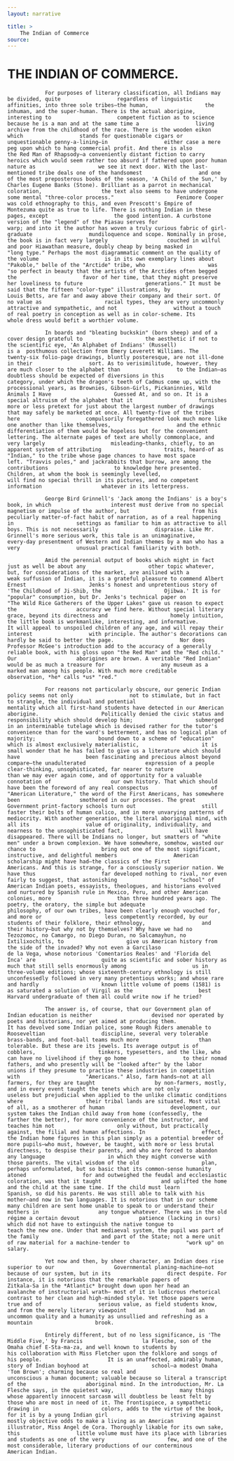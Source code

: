 ```yaml
---
layout: narrative

title: >
    The Indian of Commerce
source: 
---
```


 	  	 		    			 				 				
# THE INDIAN OF COMMERCE. 

  				For purposes of literary classification, all Indians may be divided, quite 					regardless of linguistic affinities, into three sole tribes—the human, 					the inhuman, and the super-human. There is the actual aborigine, interesting to 					competent fiction as to science because he is a man and at the same time a 					living archive from the childhood of the race. There is the wooden eikon which 					stands for questionable cigars or unquestionable penny-a-lining—in 					either case a mere peg upon which to hang commercial profit. And there is also 					the Red Man of Rhapsody—a conveniently distant fiction to carry 					heroics which would seem rather too absurd if fathered upon poor human nature as 					we see it next door. With the last-mentioned tribe deals one of the handsomest 					and one of the most preposterous books of the season, 'A Child of the Sun,' by 					Charles Eugene Banks (Stone). Brilliant as a parrot in mechanical coloration, 					the text also seems to have undergone some mental "three-color process." 					Fenimore Cooper was cold ethnography to this, and even Prescott's Empire of 					Montezuma quite as true to life. There is nothing Indian in these pages, except 					the good intention. A curbstone version of the "legend" of the Piasau serves for 					warp; and into it the author has woven a truly curious fabric of girl-graduate 					mundiloquence and scope. Nominally in prose, the book is in fact very largely 					couched in wilful and poor Hiawathan measure, doubly cheap by being masked in 					"long type." Perhaps the most diagrammatic comment on the quality of the volume 					is in its own exemplary lines about "Pakoble," belle of the "Arctide" tribe, who 					was "so perfect in beauty that the artists of the Arctides often begged the 					favor of her time, that they might preserve her loveliness to future 					generations." It must be said that the fifteen "color-type" illustrations, by 					Louis Betts, are far and away above their company and their sort. Of no value as 					racial types, they are very uncommonly attractive and sympathetic, and not 					without a touch of real poetry in conception as well as in color-scheme. Its 					whole dress would befit a worthier volume. 

 				In boards and "bleating buckskin" (born sheep) and of a cover design grateful to 					the aesthetic if not to the scientific eye, 'An Alphabet of Indians' (Russell) 					is a  posthumous collection from Emery Leverett Williams. The 					twenty-six folio-page drawings, bluntly posteresque, are not ill-done in their 					sort. As to verisimilitude, however, they are much closer to the alphabet than 					to the Indian—as doubtless should be expected of diversions in this 					category, under which the dragon's teeth of Cadmus come up, with the 					processional years, as Brownies, Gibson-Girls, Pickaninnies, Wild Animals I Have 					Guessed At, and so on. It is a special altruism of the alphabet that it 					furnishes more or less pretext for just about the largest number of drawings 					that may safely be marketed at once. All twenty-five of the tribes here 					compulsorily foregathered look much more like one another than like themselves, 					and the ethnic differentiation of them would be hopeless but for the convenient 					lettering. The alternate pages of text are wholly commonplace, and very largely 					misleading—thanks, chiefly, to an apparent system of attributing 					traits, heard-of as "Indian," to the tribe whose page chances to have most space 					left. "Travvis poles," and jackrabbits that burrow, are among the contributions 					to knowledge here presented. Children, at whom the book is seemingly levelled, 					will find no special thrill in its pictures, and no competent information 					whatever in its letterpress. 

 				George Bird Grinnell's 'Jack among the Indians' is a boy's book, in which 					interest must derive from no special magnetism or impulse of the author, but 					from his peculiarly matter-of-fact habit of narration, as of a real happening in 					settings as familiar to him as attractive to all boys. This is not necessarily 					dispraise. Like Mr. Grinnell's more serious work, this tale is an unimaginative, 					every-day presentment of Western and Indian themes by a man who has a very 					unusual practical familiarity with both. 

 				Amid the perennial output of books which might in fact just as well be about any 					other topic whatever, but, for considerations of the market, are anilined with a 					weak suffusion of Indian, it is a grateful pleasure to commend Albert Ernest 					Jenks's honest and unpretentious story of 'The Childhood of Ji-Shib, the 					Ojibwa.' It is for "popular" consumption, but Dr. Jenks's technical paper on 					"The Wild Rice Gatherers of the Upper Lakes" gave us reason to expect the 					accuracy we find here. Without special literary grace, beyond its directness and 					homely intuition, the little book is workmanlike, interesting, and informative. 					It will appeal to unspoiled children of any age, and will repay their interest 					with principle. The author's decorations can hardly be said to better the page. 					Nor does Professor McGee's introduction add to the accuracy of a generally 					reliable book, with his gloss upon "the Red Man" and the "Red child." Our 					aborigines are brown. A veritable "Red Indian" would be as much a treasure for 					any museum as a marked man among his people. With much more creditable 					observation, *he* calls *us* "red." 

 				For reasons not particularly obscure, our generic Indian policy seems not only 					not to stimulate, but in fact to strangle, the individual and potential 					mentality which all first-hand students have detected in our American aborigine. 					Politically denied the civic status and responsibility which should develop him; 					submerged in an interminable tutelage which is devised rather for the tutor's 					convenience than for the ward's betterment, and has no logical plan of majority; 					bound down to a scheme of "education" which is almost exclusively materialistic, 					it is small wonder that he has failed to give us a literature which should have 					been fascinating and precious almost beyond compare—the unadulterated 					expression of a people clear-thinking, unsophisticated, far nearer to nature 					than we may ever again come, and of opportunity for a valuable connotation of 					our own history. That which should have been the foreword of any real conspectus 					of "American Literature," the word of the First Americans, has somewhere been 					smothered in our processes. The great Government print-factory schools turn out 					still faster their bolts of human calico, and in more unvarying patterns of 					mediocrity. With another generation, the literal aboriginal mind, with all its 					value of originality, individuality, and nearness to the unsophisticated fact, 					will have disappeared. There will be Indians no longer, but smatters of "white 					men" under a brown complexion. We have somewhere, somehow, wasted our chance to 					bring out one of the most significant, instructive, and delightful members 					American scholarship might have had—the classics of the First 					Americans. And this is strange, for a consciously superior nation. We have thus 					far developed nothing to rival, nor even fairly to suggest, that astonishing 					"school" of American Indian poets, essayists, theologues, and historians evolved 					and nurtured by Spanish rule in Mexico, Peru, and other American colonies, more 					than three hundred years ago. The poetry, the oratory, the simple but adequate 					philosophy, of our own tribes, have been clearly enough vouched for, and more or 					less competently recorded, by our students of their folklore, their ethnology, 					and their history—but why not by themselves? Why have we had no 					Tezozomoc, no Camargo, no Diego Duran, no Salcamayhun, no Ixtilixochitls, to 					give us American history from the side of the invaded? Why not even a Garcilaso 					de la Vega, whose notorious 'Comentarios Reales' and 'Florida del Inca' are 					quite as scientific and sober history as much that still sells enormously among 					us in three-volume editions; whose sixteenth-century ethnology is still 					unconfessedly followed in very many pretentious works; and whose rare and hardly 					known little volume of poems (1581) is as saturated a solution of Virgil as the 					best Harvard undergraduate of them all could write now if he tried? 

 				The answer is, of course, that our Government plan of Indian education is neither 					devised nor operated by poets and historians, nor yet aimed at producing them. 					It has devolved some Indian police, some Rough Riders amenable to Rooseveltian 					discipline, several very tolerable brass-bands, and foot-ball teams much more 					than tolerable. But these are its jewels. Its average output is of cobblers, 					tinkers, typesetters, and the like, who can have no livelihood if they go home 					to their nomad fathers, and who presently will be "looked after" by the labor 					unions if they presume to practise these industries in competition with 					"Americans." Also, farm hands—not at all farmers, for they are taught 					by non-farmers, mostly, and in every event taught the tenets which are not only 					useless but prejudicial when applied to the unlike climatic conditions where 					their tribal lands are situated. Most vital of all, as a smotherer of human 					development, our system takes the Indian child away from home (confessedly, the 					farther the better), for more convenience of the instructor, and teaches him not 					only without, but practically against, the filial and human affections. In 					effect, the Indian home figures in this plan simply as a potential breeder of 					more pupils—who must, however, be taught, with more or less brutal 					directness, to despise their parents, and who are forced to abandon any language 					in which they might converse with those parents. The vital wisdom of the old 					plan, perhaps unformulated, but so basic that its common-sense humanity atoned 					for and outweighed the feudal and ecclesiastic coloration, was that it taught 					and uplifted the home and the child at the same time. If the child must learn 					Spanish, so did his parents. He was still able to talk with his 					mother—and now in two languages. It is notorious that in our scheme 					many children are sent home unable to speak to or understand their mothers in 					any tongue whatever. There was in the old régime a certain devout 					patience (lacking in ours) which did not have to extinguish the native tongue to 					teach the new one. Under that mediaeval system, the pupil was part of the family 					and part of the State; not a mere unit of raw material for a machine-tender to 					"work up" on salary. 

 				Yet now and then, by sheer character, an Indian does rise superior to our 					Governmental planing-machine—not because of our system, but in its 					direct despite. For instance, it is notorious that the remarkable papers of 					Zitkala-Sa in the *Atlantic* brought down upon her head an 					avalanche of instructorial wrath— most of it in ludicrous rhetorical 					contrast to her clean and high-minded style. Yet those papers were true and of 					serious value, as field students know, and from the merely literary viewpoint 					had an uncommon quality and a humanity as unsullied and refreshing as a mountain 					brook. 

 				Entirely different, but of no less significance, is 'The Middle Five,' by Francis 					la Flesche, son of the Omaha chief E-Sta-ma-za, and well known to students by 					his collaboration with Miss Fletcher upon the folklore and songs of his people. 					It is an unaffected, admirably human, story of Indian boyhood at 					school—a modest Omaha 'Tom Brown'; charming because so real and 					unconscious a human document; valuable because so literal a transcript of the 					aboriginal mind. In the introduction, Mr. La Flesche says, in the quietest way, 					many things whose apparently innocent sarcasm will doubtless be least felt by 					those who are most in need of it. The frontispiece, a sympathetic drawing in 					colors, adds to the virtue of the book, for it is by a young Indian girl 					striving against mostly objective odds to make a living as an American 					illustrator, Miss Angel de Cora. Thoroughly likable for its own sake, this 					little volume must have its place with libraries and students as one of the very 					few, and one of the most considerable, literary productions of our conterminous 					American Indian. 

  			 		 	 